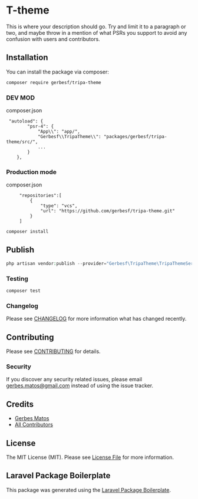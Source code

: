 # T-theme

This is where your description should go. Try and limit it to a paragraph or two, and maybe throw in a mention of what PSRs you support to avoid any confusion with users and contributors.

## Installation

You can install the package via composer:

```bash
composer require gerbesf/tripa-theme
```

### DEV MOD
composer.json
```
 "autoload": {
        "psr-4": {
            "App\\": "app/",
            "Gerbesf\\TripaTheme\\": "packages/gerbesf/tripa-theme/src/",
            ...
        }
    },
```

### Production mode
composer.json
```
     "repositories":[
         {
             "type": "vcs",
             "url": "https://github.com/gerbesf/tripa-theme.git"
         }
     ]
```

``` bash
composer install
```


## Publish

``` php
php artisan vendor:publish --provider="Gerbesf\TripaTheme\TripaThemeServiceProvider"
```

### Testing

``` bash
composer test
```

### Changelog

Please see [CHANGELOG](CHANGELOG.md) for more information what has changed recently.

## Contributing

Please see [CONTRIBUTING](CONTRIBUTING.md) for details.

### Security

If you discover any security related issues, please email gerbes.matos@gmail.com instead of using the issue tracker.

## Credits

- [Gerbes Matos](https://github.com/gerbesf)
- [All Contributors](../../contributors)

## License

The MIT License (MIT). Please see [License File](LICENSE.md) for more information.

## Laravel Package Boilerplate

This package was generated using the [Laravel Package Boilerplate](https://laravelpackageboilerplate.com).
